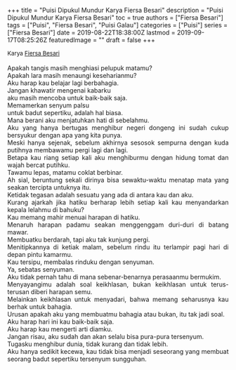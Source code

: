 +++
title = "Puisi Dipukul Mundur Karya Fiersa Besari"
description = "Puisi Dipukul Mundur Karya Fiersa Besari"
toc = true
authors = ["Fiersa Besari"]
tags = ["Puisi", "Fiersa Besari", "Puisi Galau"]
categories = ["Puisi"]
series = ["Fiersa Besari"]
date = 2019-08-22T18:38:00Z
lastmod = 2019-09-17T08:25:26Z
featuredImage = ""
draft = false
+++

<div style="text-align: justify;">
<div style="font-size: small;">Karya <a href="/authors/fiersa-besari/" target="_blank">Fiersa Besari</a></div><br />
Apakah tangis masih menghiasi pelupuk matamu?<br />Apakah lara masih menaungi keseharianmu?<br />Aku harap kau belajar lagi berbahagia.<br />Jangan khawatir mengenai kabarku<br />aku masih mencoba untuk baik-baik saja.<br />Memamerkan senyum palsu<br />untuk badut sepertiku, adalah hal biasa.<br />Mana berani aku menjatuhkan hati di sebelahmu.<br />Aku yang hanya bertugas menghibur negeri dongeng ini sudah cukup bersyukur dengan apa yang kita punya.<br />Meski hanya sejenak, sebelum akhirnya sesosok sempurna dengan kuda putihnya membawamu pergi lagi dan lagi.<br />Betapa kau riang setiap kali aku menghiburmu dengan hidung tomat dan wajah bercat putihku.<br />Tawamu lepas, matamu coklat berbinar.<br />Ah sial, beruntung sekali dirinya bisa sewaktu-waktu menatap mata yang seakan tercipta untuknya itu.<br />Ketidak tegasan adalah sesuatu yang ada di antara kau dan aku.<br />Kurang ajarkah jika hatiku berharap lebih setiap kali kau menyandarkan kepala lelahmu di bahuku?<br />Kau memang mahir menuai harapan di hatiku.<br />Menaruh harapan padamu seakan menggenggam duri-duri di batang mawar.<br />Membuatku berdarah, tapi aku tak kunjung pergi.<br />Menitipkannya di ketiak malam, sebelum rindu itu terlampir pagi hari di depan pintu kamarmu.<br />Kau tersipu, membalas rinduku dengan senyuman.<br />Ya, sebatas senyuman.<br />Aku tidak pernah tahu di mana sebenar-benarnya perasaanmu bermukim.<br />Menyayangimu adalah soal keikhlasan, bukan keikhlasan untuk terus-terusan diberi harapan semu.<br />Melainkan keikhlasan untuk menyadari, bahwa memang seharusnya kau berhak untuk bahagia.<br />Urusan apakah aku yang membuatmu bahagia atau bukan, itu tak jadi soal.<br />Aku harap hari ini kau baik-baik saja.<br />Aku harap kau mengerti arti diamku.<br />Jangan risau, aku sudah dan akan selalu bisa pura-pura tersenyum.<br />Tugasku menghibur dunia, tidak kurang dan tidak lebih.<br />Aku hanya sedikit kecewa, kau tidak bisa menjadi seseorang yang membuat seorang badut sepertiku tersenyum sungguhan.</div>
